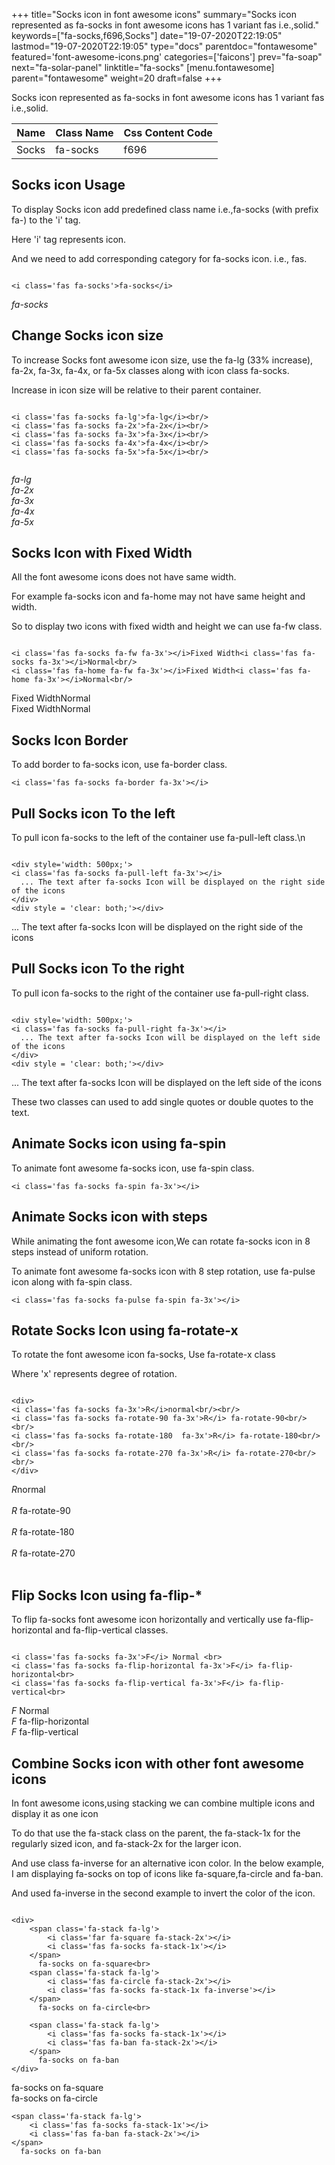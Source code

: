 +++
title="Socks icon in font awesome icons"
summary="Socks icon represented as fa-socks in font awesome icons has 1 variant fas i.e.,solid."
keywords=["fa-socks,f696,Socks"]
date="19-07-2020T22:19:05"
lastmod="19-07-2020T22:19:05"
type="docs"
parentdoc="fontawesome"
featured='font-awesome-icons.png'
categories=['faicons']
prev="fa-soap"
next="fa-solar-panel"
linktitle="fa-socks"
[menu.fontawesome]
parent="fontawesome"
weight=20
draft=false
+++


Socks icon represented as fa-socks in font awesome icons has 1 variant fas i.e.,solid.

<div class='table-responsive'><table class='table'><thead><tr><th>Name</th><th>Class Name</th><th>Css Content Code</th></tr></thead><tbody><tr><td>Socks</td><td>fa-socks</td><td>f696</td></tr></tbody></table></div>



## Socks icon Usage

To display Socks icon add predefined class name i.e.,fa-socks (with prefix fa-) to the 'i' tag.

Here 'i' tag represents icon.

And we need to add corresponding category for fa-socks icon. i.e., fas.


```

<i class='fas fa-socks'>fa-socks</i>
```

<i class='fas fa-socks'>fa-socks</i>




## Change Socks icon size
To increase Socks font awesome icon size, use the fa-lg (33% increase), fa-2x, fa-3x, fa-4x, or fa-5x classes along with icon class fa-socks.

Increase in icon size will be relative to their parent container. 

```

<i class='fas fa-socks fa-lg'>fa-lg</i><br/>
<i class='fas fa-socks fa-2x'>fa-2x</i><br/>
<i class='fas fa-socks fa-3x'>fa-3x</i><br/>
<i class='fas fa-socks fa-4x'>fa-4x</i><br/>
<i class='fas fa-socks fa-5x'>fa-5x</i><br/>
            
```

<i class='fas fa-socks fa-lg'>fa-lg</i><br/>
<i class='fas fa-socks fa-2x'>fa-2x</i><br/>
<i class='fas fa-socks fa-3x'>fa-3x</i><br/>
<i class='fas fa-socks fa-4x'>fa-4x</i><br/>
<i class='fas fa-socks fa-5x'>fa-5x</i><br/>
            



## Socks Icon with Fixed Width 

All the font awesome icons does not have same width.

For example fa-socks icon and fa-home may not have same height and width.

So to display two icons with fixed width and height we can use fa-fw class.


```

<i class='fas fa-socks fa-fw fa-3x'></i>Fixed Width<i class='fas fa-socks fa-3x'></i>Normal<br/>
<i class='fas fa-home fa-fw fa-3x'></i>Fixed Width<i class='fas fa-home fa-3x'></i>Normal<br/>
```

<i class='fas fa-socks fa-fw fa-3x'></i>Fixed Width<i class='fas fa-socks fa-3x'></i>Normal<br/>
<i class='fas fa-home fa-fw fa-3x'></i>Fixed Width<i class='fas fa-home fa-3x'></i>Normal<br/>



## Socks Icon Border 

To add border to fa-socks icon, use fa-border class.


```
<i class='fas fa-socks fa-border fa-3x'></i>

```
<i class='fas fa-socks fa-border fa-3x'></i>





## Pull Socks icon To the left

To pull icon fa-socks to the left of the container use fa-pull-left class.\n

```

<div style='width: 500px;'>
<i class='fas fa-socks fa-pull-left fa-3x'></i>
  ... The text after fa-socks Icon will be displayed on the right side of the icons
</div>
<div style = 'clear: both;'></div>
```

<div style='width: 500px;'>
<i class='fas fa-socks fa-pull-left fa-3x'></i>
  ... The text after fa-socks Icon will be displayed on the right side of the icons
</div>
<div style = 'clear: both;'></div>




## Pull Socks icon To the right
To pull icon fa-socks to the right of the container use fa-pull-right class.

```

<div style='width: 500px;'>
<i class='fas fa-socks fa-pull-right fa-3x'></i>
  ... The text after fa-socks Icon will be displayed on the left side of the icons
</div>
<div style = 'clear: both;'></div>
```

<div style='width: 500px;'>
<i class='fas fa-socks fa-pull-right fa-3x'></i>
  ... The text after fa-socks Icon will be displayed on the left side of the icons
</div>
<div style = 'clear: both;'></div>

These two classes can used to add single quotes or double quotes to the text.


## Animate Socks icon using fa-spin
To animate font awesome fa-socks icon, use fa-spin class.

```
<i class='fas fa-socks fa-spin fa-3x'></i>
```
<i class='fas fa-socks fa-spin fa-3x'></i>




## Animate Socks icon with steps
While animating the font awesome icon,We can rotate fa-socks icon in 8 steps instead of uniform rotation.

To animate font awesome fa-socks icon with 8 step rotation, use fa-pulse icon along with fa-spin class.


```
<i class='fas fa-socks fa-pulse fa-spin fa-3x'></i>

```
<i class='fas fa-socks fa-pulse fa-spin fa-3x'></i>





## Rotate Socks Icon using fa-rotate-x
To rotate the font awesome icon fa-socks, Use fa-rotate-x class

Where 'x' represents degree of rotation.


```

<div>
<i class='fas fa-socks fa-3x'>R</i>normal<br/><br/>
<i class='fas fa-socks fa-rotate-90 fa-3x'>R</i> fa-rotate-90<br/><br/> 
<i class='fas fa-socks fa-rotate-180  fa-3x'>R</i> fa-rotate-180<br/><br/> 
<i class='fas fa-socks fa-rotate-270 fa-3x'>R</i> fa-rotate-270<br/><br/>
</div>
```

<div>
<i class='fas fa-socks fa-3x'>R</i>normal<br/><br/>
<i class='fas fa-socks fa-rotate-90 fa-3x'>R</i> fa-rotate-90<br/><br/> 
<i class='fas fa-socks fa-rotate-180  fa-3x'>R</i> fa-rotate-180<br/><br/> 
<i class='fas fa-socks fa-rotate-270 fa-3x'>R</i> fa-rotate-270<br/><br/>
</div>




## Flip Socks Icon using fa-flip-*
To flip fa-socks font awesome icon horizontally and vertically use fa-flip-horizontal and fa-flip-vertical classes. 

```

<i class='fas fa-socks fa-3x'>F</i> Normal <br>
<i class='fas fa-socks fa-flip-horizontal fa-3x'>F</i> fa-flip-horizontal<br>
<i class='fas fa-socks fa-flip-vertical fa-3x'>F</i> fa-flip-vertical<br>
```

<i class='fas fa-socks fa-3x'>F</i> Normal <br>
<i class='fas fa-socks fa-flip-horizontal fa-3x'>F</i> fa-flip-horizontal<br>
<i class='fas fa-socks fa-flip-vertical fa-3x'>F</i> fa-flip-vertical<br>




## Combine Socks icon with other font awesome icons
In font awesome icons,using stacking we can combine multiple icons and display it as one icon 

To do that use the fa-stack class on the parent, the fa-stack-1x for the regularly sized icon, and fa-stack-2x for the larger icon.

And use class fa-inverse for an alternative icon color. 
In the below example, I am displaying fa-socks on top of icons like fa-square,fa-circle and fa-ban.

And used fa-inverse in the second example to invert the color of the icon.

```

<div>
    <span class='fa-stack fa-lg'>
        <i class='far fa-square fa-stack-2x'></i>
        <i class='fas fa-socks fa-stack-1x'></i>
    </span>
      fa-socks on fa-square<br>
    <span class='fa-stack fa-lg'>
        <i class='fas fa-circle fa-stack-2x'></i>
        <i class='fas fa-socks fa-stack-1x fa-inverse'></i>
    </span>
      fa-socks on fa-circle<br>

    <span class='fa-stack fa-lg'>
        <i class='fas fa-socks fa-stack-1x'></i>
        <i class='fas fa-ban fa-stack-2x'></i>
    </span>
      fa-socks on fa-ban
</div>
```

<div>
    <span class='fa-stack fa-lg'>
        <i class='far fa-square fa-stack-2x'></i>
        <i class='fas fa-socks fa-stack-1x'></i>
    </span>
      fa-socks on fa-square<br>
    <span class='fa-stack fa-lg'>
        <i class='fas fa-circle fa-stack-2x'></i>
        <i class='fas fa-socks fa-stack-1x fa-inverse'></i>
    </span>
      fa-socks on fa-circle<br>

    <span class='fa-stack fa-lg'>
        <i class='fas fa-socks fa-stack-1x'></i>
        <i class='fas fa-ban fa-stack-2x'></i>
    </span>
      fa-socks on fa-ban
</div>






